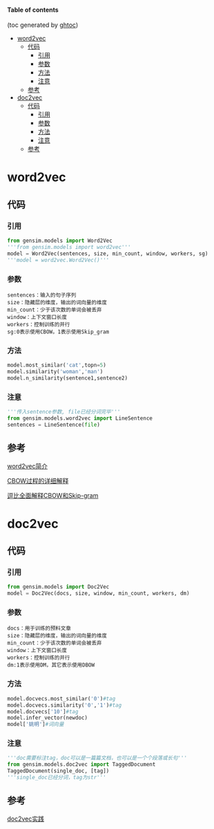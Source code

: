 #### Table of contents
(toc generated by [ghtoc](https://github.com/sk1418/ghtoc))
- [word2vec](#word2vec)
    - [代码](#代码)
        - [引用](#引用)
        - [参数](#参数)
        - [方法](#方法)
        - [注意](#注意)
    - [参考](#参考)
- [doc2vec](#doc2vec)
    - [代码](#代码)
        - [引用](#引用)
        - [参数](#参数)
        - [方法](#方法)
        - [注意](#注意)
    - [参考](#参考)


# word2vec
## 代码
### 引用
```Python
from gensim.models import Word2Vec
'''from gensim.models import word2vec'''
model = Word2Vec(sentences, size, min_count, window, workers, sg)
'''model = word2vec.Word2Vec()'''
```
### 参数
```
sentences：输入的句子序列
size：隐藏层的维度，输出的词向量的维度
min_count：少于该次数的单词会被丢弃
window：上下文窗口长度
workers：控制训练的并行
sg:0表示使用CBOW，1表示使用Skip_gram
```

### 方法
```Python
model.most_similar('cat',topn=5)
model.similarity('woman','man')
model.n_similarity(sentence1,sentence2)
```
### 注意

```Python
'''传入sentence参数, file已经分词完毕'''
from gensim.models.word2vec import LineSentence
sentences = LineSentence(file)
```
## 参考
[word2vec简介](https://blog.csdn.net/xsdxs/article/details/72951545 "word2vec简介")

[CBOW过程的详细解释](https://www.zhihu.com/question/44832436 "CBOW过程的详细解释")

[逗比全面解释CBOW和Skip-gram](https://zhuanlan.zhihu.com/p/26306795 "逗比全面解释CBOW和Skip-gram")

# doc2vec
## 代码
### 引用
```Python
from gensim.models import Doc2Vec
model = Doc2Vec(docs, size, window, min_count, workers, dm)
```
### 参数
```
docs：用于训练的预料文章
size：隐藏层的维度，输出的词向量的维度
min_count：少于该次数的单词会被丢弃
window：上下文窗口长度
workers：控制训练的并行
dm:1表示使用DM，其它表示使用DBOW
```
### 方法

```Python
model.docvecs.most_similar('0')#tag
model.docvecs.similarity('0','1')#tag
model.docvecs['10']#tag
model.infer_vector(newdoc)
model['姚明']#词向量
```
### 注意

```Python
'''doc需要标注tag，doc可以是一篇篇文档，也可以是一个个段落或长句'''
from gensim.models.doc2vec import TaggedDocument
TaggedDocument(single_doc, [tag])
'''single_doc已经分词，tag为str'''
```
## 参考
[doc2vec实践](https://blog.csdn.net/John_xyz/article/details/79424284)









